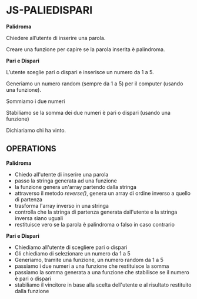 JS-PALIEDISPARI
===
**Palidroma**

Chiedere all’utente di inserire una parola. 

Creare una funzione per capire se la parola inserita è palindroma.

**Pari e Dispari**

L’utente sceglie pari o dispari e inserisce un numero da 1 a 5. 

Generiamo un numero random (sempre da 1 a 5) per il computer (usando una funzione).


Sommiamo i due numeri


Stabiliamo se la somma dei due numeri è pari o dispari (usando una funzione)

Dichiariamo chi ha vinto.
## OPERATIONS
**Palidroma**

- Chiedo all'utente di inserire una parola
- passo la stringa generata ad una funzione
- la funzione genera un'array partendo dalla stringa
- attraverso il metodo *reverse()*, genera un array di ordine inverso a quello di partenza
- trasforma l'array inverso in una stringa
- controlla che la stringa di partenza generata dall'utente e la stringa inversa siano uguali
- restituisce vero se la parola è palindroma o falso in caso contrario

**Pari e Dispari**

- Chiediamo all'utente di scegliere pari o dispari
- Gli chiediamo di selezionare un numero da 1 a 5
- Generiamo, tramite una funzione, un numero random da 1 a 5
- passiamo i due numeri a una funzione che restituisce la somma
- passiamo la somma generata a una funzione che stabilisce se il numero è pari o dispari
- stabiliamo il vincitore in base alla scelta dell'utente e al risultato restituito dalla funzione